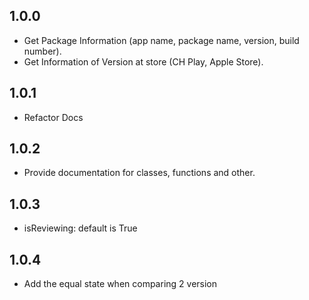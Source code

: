 ## 1.0.0

* Get Package Information (app name, package name, version, build number).
* Get Information of Version at store (CH Play, Apple Store).

## 1.0.1

* Refactor Docs

## 1.0.2

* Provide documentation for classes, functions and other.

## 1.0.3

* isReviewing: default is True

## 1.0.4

* Add the equal state when comparing 2 version
